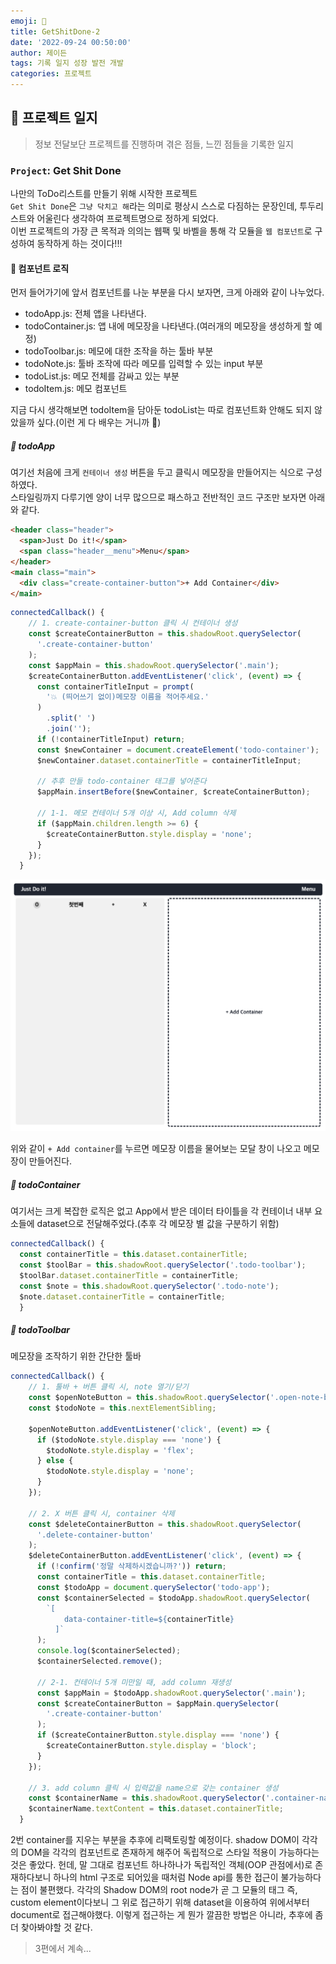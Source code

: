 ```yaml
---
emoji: 🔨
title: GetShitDone-2
date: '2022-09-24 00:50:00'
author: 제이든
tags: 기록 일지 성장 발전 개발
categories: 프로젝트
---
```


## 🔨 프로젝트 일지

> 정보 전달보단 프로젝트를 진행하며 겪은 점들, 느낀 점들을 기록한 일지

### `Project`: Get Shit Done

나만의 ToDo리스트를 만들기 위해 시작한 프로젝트<br/>
`Get Shit Done`은 `그냥 닥치고 해`라는 의미로 평상시 스스로 다짐하는 문장인데, 투두리스트와 어울린다 생각하여 프로젝트명으로 정하게 되었다.<br/>
이번 프로젝트의 가장 큰 목적과 의의는 웹팩 및 바벨을 통해 각 모듈을 `웹 컴포넌트`로 구성하여 동작하게 하는 것이다!!!

#### 🤪 컴포넌트 로직

먼저 들어가기에 앞서 컴포넌트를 나눈 부분을 다시 보자면, 크게 아래와 같이 나누었다.

- todoApp.js: 전체 앱을 나타낸다.
- todoContainer.js: 앱 내에 메모장을 나타낸다.(여러개의 메모장을 생성하게 할 예정)
- todoToolbar.js: 메모에 대한 조작을 하는 툴바 부분
- todoNote.js: 툴바 조작에 따라 메모를 입력할 수 있는 input 부분
- todoList.js: 메모 전체를 감싸고 있는 부분
- todoItem.js: 메모 컴포넌트

지금 다시 생각해보면 todoItem을 담아둔 todoList는 따로 컴포넌트화 안해도 되지 않았을까 싶다.(이런 게 다 배우는 거니까 🤪)<br/>

##### 🧭 todoApp

여기선 처음에 크게 `컨테이너 생성` 버튼을 두고 클릭시 메모장을 만들어지는 식으로 구성하였다.<br/>
스타일링까지 다루기엔 양이 너무 많으므로 패스하고 전반적인 코드 구조만 보자면 아래와 같다.

```html
<header class="header">
  <span>Just Do it!</span>
  <span class="header__menu">Menu</span>
</header>
<main class="main">
  <div class="create-container-button">+ Add Container</div>
</main>
```

```js
connectedCallback() {
    // 1. create-container-button 클릭 시 컨테이너 생성
    const $createContainerButton = this.shadowRoot.querySelector(
      '.create-container-button'
    );
    const $appMain = this.shadowRoot.querySelector('.main');
    $createContainerButton.addEventListener('click', (event) => {
      const containerTitleInput = prompt(
        '💥 (띄어쓰기 없이)메모장 이름을 적어주세요.'
      )
        .split(' ')
        .join('');
      if (!containerTitleInput) return;
      const $newContainer = document.createElement('todo-container');
      $newContainer.dataset.containerTitle = containerTitleInput;

      // 추후 만들 todo-container 태그를 넣어준다
      $appMain.insertBefore($newContainer, $createContainerButton);

      // 1-1. 메모 컨테이너 5개 이상 시, Add column 삭제
      if ($appMain.children.length >= 6) {
        $createContainerButton.style.display = 'none';
      }
    });
  }
```

![todoApp](src/todoapp.png)

위와 같이 `+ Add container`를 누르면 메모장 이름을 물어보는 모달 창이 나오고 메모장이 만들어진다.

##### 🧭 todoContainer

여기서는 크게 복잡한 로직은 없고 App에서 받은 데이터 타이틀을 각 컨테이너 내부 요소들에 dataset으로 전달해주었다.(추후 각 메모장 별 값을 구분하기 위함)

```js
connectedCallback() {
  const containerTitle = this.dataset.containerTitle;
  const $toolBar = this.shadowRoot.querySelector('.todo-toolbar');
  $toolBar.dataset.containerTitle = containerTitle;
  const $note = this.shadowRoot.querySelector('.todo-note');
  $note.dataset.containerTitle = containerTitle;
  }
```

##### 🧭 todoToolbar

메모장을 조작하기 위한 간단한 툴바

```js
connectedCallback() {
    // 1. 툴바 + 버튼 클릭 시, note 열기/닫기
    const $openNoteButton = this.shadowRoot.querySelector('.open-note-button');
    const $todoNote = this.nextElementSibling;

    $openNoteButton.addEventListener('click', (event) => {
      if ($todoNote.style.display === 'none') {
        $todoNote.style.display = 'flex';
      } else {
        $todoNote.style.display = 'none';
      }
    });

    // 2. X 버튼 클릭 시, container 삭제
    const $deleteContainerButton = this.shadowRoot.querySelector(
      '.delete-container-button'
    );
    $deleteContainerButton.addEventListener('click', (event) => {
      if (!confirm('정말 삭제하시겠습니까?')) return;
      const containerTitle = this.dataset.containerTitle;
      const $todoApp = document.querySelector('todo-app');
      const $containerSelected = $todoApp.shadowRoot.querySelector(
        `[
            data-container-title=${containerTitle}
          ]`
      );
      console.log($containerSelected);
      $containerSelected.remove();

      // 2-1. 컨테이너 5개 미만일 때, add column 재생성
      const $appMain = $todoApp.shadowRoot.querySelector('.main');
      const $createContainerButton = $appMain.querySelector(
        '.create-container-button'
      );
      if ($createContainerButton.style.display === 'none') {
        $createContainerButton.style.display = 'block';
      }
    });

    // 3. add column 클릭 시 입력값을 name으로 갖는 container 생성
    const $containerName = this.shadowRoot.querySelector('.container-name');
    $containerName.textContent = this.dataset.containerTitle;
  }
```

2번 container를 지우는 부분을 추후에 리팩토링할 예정이다. shadow DOM이 각각의 DOM을 각각의 컴포넌트로 존재하게 해주어 독립적으로 스타일 적용이 가능하다는 것은 좋았다.
헌데, 말 그대로 컴포넌트 하나하나가 독립적인 객체(OOP 관점에서)로 존재하다보니 하나의 html 구조로 되어있을 때처럼 Node api를 통한 접근이 불가능하다는 점이 불편했다.
각각의 Shadow DOM의 root node가 곧 그 모듈의 태그 즉, custom element이다보니 그 위로 접근하기 위해 dataset을 이용하여 위에서부터 document로 접근해야했다.
이렇게 접근하는 게 뭔가 깔끔한 방법은 아니라, 추후에 좀더 찾아봐야할 것 같다.

> 3편에서 계속...

```toc

```
